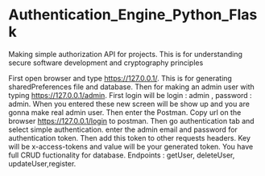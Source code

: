 # Authentication_Engine_Python_Flask
Making simple authorization API for projects. This is for understanding secure software development and cryptography principles

First open browser and type https://127.0.0.1/. This is for generating sharedPreferences file and database. Then for making an admin user with typing https://127.0.0.1/admin. First login will be login : admin , password : admin. When you entered these new screen will be show up and you are gonna make real admin user. Then enter the Postman. Copy url on the browser https://127.0.0.1/login to postman. Then go authentication tab and select simple authentication. enter the admin email and password for authentication token. Then add this token to other requests headers. Key will be x-access-tokens and value will be your generated token. You have full CRUD fuctionality for database. Endpoints : getUser, deleteUser, updateUser,register. 



